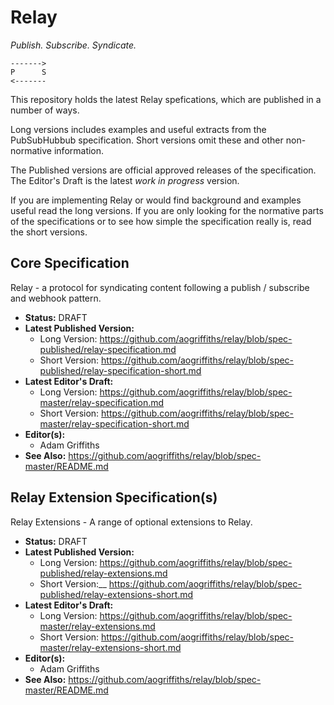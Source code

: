 Relay
=====

_Publish. Subscribe. Syndicate._

    ------->
    P      S 
    <-------  

This repository holds the latest Relay spefications, which are published in a number of ways.

Long versions includes examples and useful extracts from the PubSubHubbub
specification. Short versions omit these and other non-normative information.

The Published versions are official approved releases of the specification.
The Editor's Draft is the latest _work in progress_ version.

If you are implementing Relay or would find background and examples useful
read the long versions. If you are only looking for the normative parts of the
specifications or to see how simple the specification really is, read the
short versions.


Core Specification
------------------

Relay - a protocol for syndicating content following a publish / subscribe and
webhook pattern.

* __Status:__ DRAFT
* __Latest Published Version:__
    *  Long Version:  https://github.com/aogriffiths/relay/blob/spec-published/relay-specification.md
    *  Short Version: https://github.com/aogriffiths/relay/blob/spec-published/relay-specification-short.md
*  __Latest Editor's Draft:__
    *  Long Version:  https://github.com/aogriffiths/relay/blob/spec-master/relay-specification.md
    *  Short Version: https://github.com/aogriffiths/relay/blob/spec-master/relay-specification-short.md
*  __Editor(s):__ 
    *  Adam Griffiths
* __See Also:__ https://github.com/aogriffiths/relay/blob/spec-master/README.md




Relay Extension Specification(s)
--------------------------------

Relay Extensions - A range of optional extensions to Relay.

* __Status:__ DRAFT
* __Latest Published Version:__
    *  Long Version: https://github.com/aogriffiths/relay/blob/spec-published/relay-extensions.md
    *  Short Version:__ https://github.com/aogriffiths/relay/blob/spec-published/relay-extensions-short.md
*  __Latest Editor's Draft:__
    *  Long Version: https://github.com/aogriffiths/relay/blob/spec-master/relay-extensions.md
    *  Short Version: https://github.com/aogriffiths/relay/blob/spec-master/relay-extensions-short.md
*  __Editor(s):__ 
    *  Adam Griffiths
* __See Also:__ https://github.com/aogriffiths/relay/blob/spec-master/README.md


